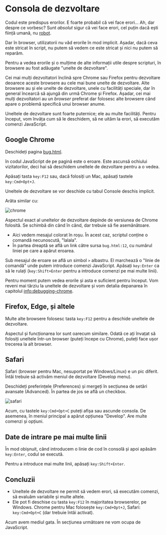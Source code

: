 # Consola de dezvoltare

Codul este predispus erorilor. E foarte probabil că vei face erori... Ah, dar despre ce vorbesc? Sunt *absolut* sigur că vei face erori, cel puțin dacă ești ființă umană, nu [robot](https://en.wikipedia.org/wiki/Bender_(Futurama)).

Dar în browser, utilizatorii nu văd erorile în mod implicit. Așadar, dacă ceva este stricat în script, nu putem să vedem ce este stricat și nici nu putem să reparăm.

Pentru a vedea erorile și o mulțime de alte informații utile despre scripturi, în browsere au fost adăugate "unelte de dezvoltare".

Cei mai mulți dezvoltatori înclină spre Chrome sau Firefox pentru dezvoltare deoarece aceste browsere au cele mai bune unelte de dezvoltare. Alte browsere au și ele unelte de dezvoltare, unele cu facilități speciale, dar în general încearcă să ajungă din urmă Chrome și Firefox. Așadar, cei mai mulți dezvoltatori au un *browser* preferat dar folosesc alte browsere când apare o problemă specifică unui browser anume.

Uneltele de dezvoltare sunt foarte puternice; ele au multe facilități. Pentru început, vom învăța cum să le deschidem, să ne uităm la erori, să executăm comenzi JavaScript.

## Google Chrome

Deschideți pagina [bug.html](bug.html).

în codul JavaScript de pe pagină este o eroare. Este ascunsă ochiului vizitatorilor, deci hai să deschidem uneltele de dezvoltare pentru a o vedea.

Apăsați tasta `key:F12` sau, dacă folosiți un Mac, apăsați tastele `key:Cmd+Opt+J`.

Uneltele de dezvoltare se vor deschide cu tabul Console deschis implicit.

Arăta similar cu:

![chrome](chrome.png)

Aspectul exact al uneltelor de dezvoltare depinde de versiunea de Chrome folosită. Se schimbă din când în când, dar trebuie să fie asemănătoare.

- Aici vedem mesajul colorat în roșu. În acest caz, scriptul conține o comandă necunoscută, "lalala".
- În partea dreaptă se află un link către sursa `bug.html:12`, cu numărul liniei pe care a apărut eroarea. 

Sub mesajul de eroare se află un simbol `>` albastru. El marchează o "linie de comandă" unde putem introduce comenzi JavaScript. Apăsați `key:Enter` ca să le rulați (`key:Shift+Enter` pentru a introduce comenzi pe mai multe linii).

Pentru moment putem vedea erorile și asta e suficient pentru început. Vom reveni mai târziu la uneltele de dezvoltare și vom detalia depanarea în capitolul <info:debugging-chrome>.


## Firefox, Edge, și altele

Multe alte browsere folosesc tasta `key:F12` pentru a deschide uneltele de dezvoltare.

Aspectul și funcționarea lor sunt oarecum similare. Odată ce ați învațat să folosiți uneltele într-un browser (puteți începe cu Chrome), puteți face ușor trecerea la alt browser.

## Safari

Safari (browser pentru Mac, nesuportat pe Windows/Linux) e un pic diferit. Întâi trebuie să activăm meniul de dezvoltare (Develop menu).

Deschideți preferințele (Preferences) și mergeți în secțiunea de setări avansate (Advanced). În partea de jos se află un checkbox.

![safari](safari.png)

Acum, cu tastele `key:Cmd+Opt+C` puteți afișa sau ascunde consola. De asemenea, în meniul principal a apărut opțiunea "Develop". Are multe comenzi și opțiuni.

## Date de intrare pe mai multe linii

În mod obișnuit, când introducem o linie de cod în consolă și apoi apăsăm `key:Enter`, codul se execută.

Pentru a introduce mai multe linii, apăsați `key:Shift+Enter`.

## Concluzii

- Uneltele de dezvoltare ne permit să vedem erori, să executăm comenzi, să evaluăm variabile și multe altele.
- Ele pot fi deschise cu tasta `key:F12` în majoritatea browserelor, pe Windows. Chrome pentru Mac folosește `key:Cmd+Opt+J`, Safari: `key:Cmd+Opt+C` (dar trebuie întâi activat).

Acum avem mediul gata. În secțiunea următoare ne vom ocupa de JavaScript.
